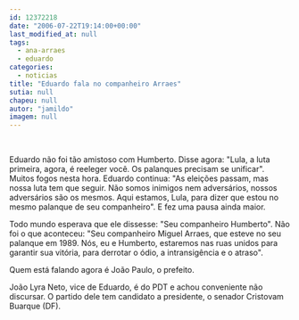 ```yaml
---
id: 12372218
date: "2006-07-22T19:14:00+00:00"
last_modified_at: null
tags:
  - ana-arraes
  - eduardo
categories:
  - noticias
title: "Eduardo fala no companheiro Arraes"
sutia: null
chapeu: null
autor: "jamildo"
imagem: null
---
```

<p>&nbsp;</p>
<p>Eduardo n&atilde;o foi t&atilde;o amistoso com Humberto. Disse agora: "Lula, a luta primeira, agora, &eacute; reeleger voc&ecirc;. Os palanques precisam se unificar". Muitos fogos nesta hora. Eduardo continua: "As elei&ccedil;&otilde;es passam, mas nossa luta tem que seguir. N&atilde;o somos inimigos nem advers&aacute;rios, nossos advers&aacute;rios s&atilde;o os mesmos. Aqui estamos, Lula, para dizer que estou no mesmo palanque de seu companheiro". E fez uma pausa ainda maior.</p>
<p>Todo mundo esperava que ele dissesse: "Seu companheiro Humberto". N&atilde;o foi o que aconteceu: "Seu companheiro Miguel Arraes, que esteve no seu palanque em 1989. N&oacute;s, eu e Humberto, estaremos nas ruas unidos para garantir sua vit&oacute;ria, para derrotar o &oacute;dio, a intransig&ecirc;ncia e o atraso".</p>
<p>Quem est&aacute; falando agora &eacute; Jo&atilde;o Paulo, o prefeito.</p>
<p>Jo&atilde;o Lyra Neto, vice de Eduardo, &eacute; do PDT e achou conveniente n&atilde;o discursar. O partido dele tem candidato a presidente, o senador Cristovam Buarque (DF).</p>
